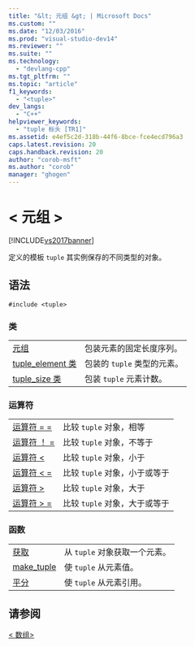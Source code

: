 ```yaml
---
title: "&lt; 元组 &gt; | Microsoft Docs"
ms.custom: ""
ms.date: "12/03/2016"
ms.prod: "visual-studio-dev14"
ms.reviewer: ""
ms.suite: ""
ms.technology: 
  - "devlang-cpp"
ms.tgt_pltfrm: ""
ms.topic: "article"
f1_keywords: 
  - "<tuple>"
dev_langs: 
  - "C++"
helpviewer_keywords: 
  - "tuple 标头 [TR1]"
ms.assetid: e4ef5c2d-318b-44f6-8bce-fce4ecd796a3
caps.latest.revision: 20
caps.handback.revision: 20
author: "corob-msft"
ms.author: "corob"
manager: "ghogen"
---
```

# &lt; 元组 &gt;
[!INCLUDE[vs2017banner](../assembler/inline/includes/vs2017banner.md)]

定义的模板 `tuple` 其实例保存的不同类型的对象。  
  
## <a name="syntax"></a>语法  
  
```  
#include <tuple>  
```  
  
### <a name="classes"></a>类  
  
|||  
|-|-|  
|[元组](../standard-library/tuple-class.md)|包装元素的固定长度序列。|  
|[tuple_element 类](../standard-library/tuple-element-class-tuple.md)|包装的 `tuple` 类型的元素。|  
|[tuple_size 类](../standard-library/tuple-size-class-tuple.md)|包装 `tuple` 元素计数。|  
  
### <a name="operators"></a>运算符  
  
|||  
|-|-|  
|[运算符 = =](../Topic/%3Ctuple%3E%20operators.md#operator_eq_eq)|比较 `tuple` 对象，相等|  
|[运算符 ！ =](../Topic/%3Ctuple%3E%20operators.md#operator_neq)|比较 `tuple` 对象，不等于|  
|[运算符 <](../Topic/%3Ctuple%3E%20operators.md#operator_lt_)|比较 `tuple` 对象，小于|  
|[运算符 < =](../Topic/%3Ctuple%3E%20operators.md#operator_lt__eq)|比较 `tuple` 对象，小于或等于|  
|[运算符 >](../Topic/%3Ctuple%3E%20operators.md#operator_gt_)|比较 `tuple` 对象，大于|  
|[运算符 > =](../Topic/%3Ctuple%3E%20operators.md#operator_gt__eq)|比较 `tuple` 对象，大于或等于|  
  
### <a name="functions"></a>函数  
  
|||  
|-|-|  
|[获取](../Topic/%3Ctuple%3E%20functions.md#get_function)|从 `tuple` 对象获取一个元素。|  
|[make_tuple](../Topic/%3Ctuple%3E%20functions.md#make_tuple_function)|使 `tuple` 从元素值。|  
|[平分](../Topic/%3Ctuple%3E%20functions.md#tie_function)|使 `tuple` 从元素引用。|  
  
## <a name="see-also"></a>请参阅  
 [\< 数组>](../standard-library/array.md)

